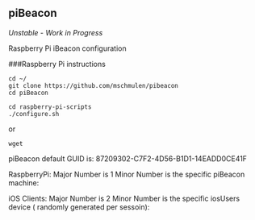 
piBeacon
---

*Unstable* - *Work in Progress*

Raspberry Pi iBeacon configuration




###Raspberry Pi instructions


```
cd ~/
git clone https://github.com/mschmulen/pibeacon
cd piBeacon

cd raspberry-pi-scripts
./configure.sh

```

or 

```
wget 
```


piBeacon default GUID is: 87209302-C7F2-4D56-B1D1-14EADD0CE41F

RaspberryPi:
 Major Number is 1
 Minor Number is the specific piBeacon machine:

iOS Clients:
  Major Number is 2
  Minor Number is the specific iosUsers device ( randomly generated per sessoin):



